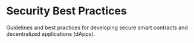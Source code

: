 # Security Best Practices
Guidelines and best practices for developing secure smart contracts and decentralized applications (dApps).

